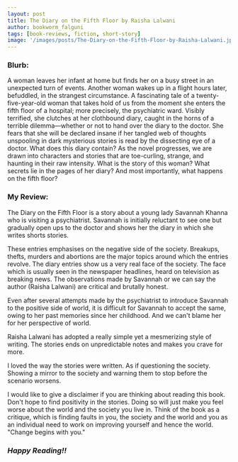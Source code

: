 ```yaml
---
layout: post
title: The Diary on the Fifth Floor by Raisha Lalwani
author: bookworm_falguni
tags: [book-reviews, fiction, short-story]
image: '/images/posts/The-Diary-on-the-Fifth-Floor-by-Raisha-Lalwani.jpg'
---
```

### **Blurb:**
A woman leaves her infant at home but finds her on a busy street in an unexpected turn of events.
Another woman wakes up in a flight hours later, befuddled, in the strangest circumstance.
A fascinating tale of a twenty-five-year-old woman that takes hold of us from the moment she enters the fifth floor of a hospital; more precisely, the psychiatric ward. Visibly terrified, she clutches at her clothbound diary, caught in the horns of a terrible dilemma—whether or not to hand over the diary to the doctor. She fears that she will be declared insane if her tangled web of thoughts unspooling in dark mysterious stories is read by the dissecting eye of a doctor.
What does this diary contain? As the novel progresses, we are drawn into characters and stories that are toe-curling, strange, and haunting in their raw intensity. What is the story of this woman? What secrets lie in the pages of her diary? And most importantly, what happens on the fifth floor? 

### **My Review:**
The Diary on the Fifth Floor is a story about a young lady Savannah Khanna who is visiting a psychiatrist. Savannah is initially reluctant to see one but gradually open ups to the doctor and shows her the diary in which she writes shorts stories.

These entries emphasises on the negative side of the society. Breakups, thefts, murders and abortions are the major topics around which the entries revolve.
The diary entries show us a very real face of the society. The face which is usually seen in the newspaper headlines, heard on television as breaking news.
The observations made by Savannah or we can say the author (Raisha Lalwani) are critical and brutally honest. 

Even after several attempts made by the psychiatrist to introduce Savannah to the positive side of world, it is difficult for Savannah to accept the same, owing to her past memories since her childhood. And we can't blame her for her perspective of world.

Raisha Lalwani has adopted a really simple yet a mesmerizing style of writing. The stories ends on unpredictable notes and makes you crave for more.

I loved the way the stories were written. As if questioning the society. Showing a mirror to the society and warning them to stop before the scenario worsens. 

I would like to give a disclaimer if you are thinking about reading this book. Don't hope to find positivity in the stories. Doing so will just make you feel worse about the world and the society you live in. Think of the book as a critique, which is finding faults in you, the society and the world and you as an individual need to work on improving yourself and hence the world. "Change begins with you."

### ***Happy Reading!!***
